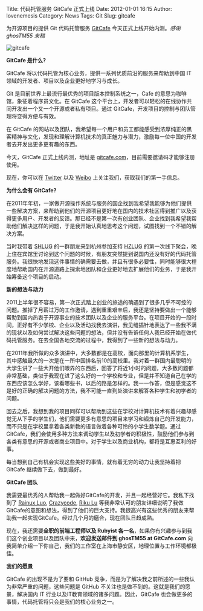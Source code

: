 Title: 代码托管服务 GitCafe 正式上线
Date: 2012-01-01 16:15
Author: lovenemesis
Category: News
Tags: Git
Slug: gitcafe

为开源项目的提供 Git 代码托管服务 [GitCafe](http://gitcafe.com)
今天正式上线开始内测。*感谢 ghosTM55 来稿*

![gitcafe](http://ghostunix.org/blog/wp-content/uploads/2011/12/Screenshot.png)

**GitCafe 是什么?**

GitCafe 将以代码托管为核心业务，提供一系列优质前沿的服务来帮助到中国 IT
领域的开发者、项目以及企业更好地学习与成长。

Git 是目前世界上最流行最优秀的项目版本控制系统之一，Cafe
的意思为咖啡馆，象征着程序员文化。在 GitCafe
这个平台上，开发者可以轻松的在线协作共同开发出一个又一个开源或者私有项目。通过
GitCafe，开发项目的控制与团队管理将变得方便与有效。

在 GitCafe
的网站以及团队，我希望每一个用户和员工都能感受到浓厚纯正的黑客精神与文化，发现和理解计算机技术的真正魅力与潜力，激励每一位中国的开发者去开发出更多更有趣的东西。

今天，GitCafe 正式上线内测，地址是
[gitcafe.com](http://gitcafe.com)，目前需要邀请码才能够注册使用。

现在，你可以在 [Twitter](http://twitter.com/gitcafe) 以及
[Weibo](http://weibo.com/gitcafe) 上关注我们，获取我们的第一手信息。

**为什么会有 GitCafe?**

在2011年年初，一家做开源操作系统与服务的国企找到我希望我能够为他们提供一些解决方案，来帮助到他们的开源项目更好地在国内的技术社区得到推广以及获得更多用户、开发者的反馈。那已经不是第一次有创业团队、企业找到我希望我帮助他们解决这样的问题，于是我开始认真地思考这个问题，试图找到一个不错的解决方案。

当时我带着 [SHLUG](http://groups.google.com/group/shlug)
的一群朋友来到杭州参加支持 [HZLUG](http://groups.google.com/group/hzlug)
的第一次线下聚会，晚上住在宾馆里讨论到这个问题的时候，有朋友突然提到说国内还没有好的代码托管服务。我很快地发现这件事情的确需要去做，并且有很多必要性，同时能够很大程度地帮助国内在开源道路上探索地团队和企业更好地去扩展他们的业务，于是我开始筹备这个项目的启动。

**新的想法与动力**

2011上半年很不容易，第一次正式踏上创业的旅途的确遇到了很多几乎不可控的问题。推掉了月薪过万的工作邀请，遇到重重艰辛后，我还是坚持要做出一个能够帮助到国内热衷于开源事业的技术团队以及企业的服务平台。在项目开始的一段时间，正好有不少学校、企业以及活动找我去演讲，我见缝插针地表达了一些我不满的现状以及如何尝试解决这些问题的想法，但并没有告诉任何人我已经开始在做代码托管服务。在去全国各地交流的过程中，我得到了一些新的想法与动力。

在2011年我所做的众多演讲中，大多数都是在高校，面向那里的计算机系学生，其中感触最大的一次是在一所中国排名前10的高校里。我对着一群国内最聪明的大学生讲了一些大开他们眼界的东西后，回答了将近1小时的问题，大多数问题都非常基础，类似于我现在进了这么好的一个学校和专业，但是并不知道自己在学的东西应该怎么学好，该看哪些书，以后的路是怎样的。我一一作答，但是感觉这不是好的正确的解决问题的方法，我不可能一直到处演讲来解答各种学生和初学者的问题。

回去之后，我想到我的项目同样可以帮助到这些在学校对计算机技术有着兴趣却感觉无从下手的学生们，他们需要更多有意思的项目来学习和锻炼自己的开发能力，而不只是在学校里拿着各类新教的语言做着各种可怜的小学生数学题。通过
GitCafe，我们会使用多种方法来调动学生以及初学者的积极性，鼓励他们参与到各类有意思的开源或者商业项目中。对于学生以及商业机构，都将是互惠互利的好事。

每当想到自己有机会实现这些美好的事情，就有着无穷的动力让我坚持着把
GitCafe 继续做下去，做到最好。

**GitCafe 团队**

我需要最优秀的人帮助我一起做好GitCafe的开发，并且一起经营好它。我私下找到了
[Rainux Luo](http://twitter.com/rainux),
[Crazycode](https://twitter.com/crazycode), [Riku
Lu](http://twitter.com/riku)
等我非常认可的朋友详细说明了我做GitCafe的意图和想法，得到了他们的巨大支持。我很高兴有这些优秀的朋友来帮助我一起实现GitCafe。经过几个月的磨合，现在团队日趋成熟。

现在，我还需要**全职的前端工程师以及 Rubyist
各一名**，如果你有兴趣参与到我们这个创业项目以及团队中来，**欢迎发送邮件到
ghosTM55 at GitCafe.com**
向我简单介绍一下你自己，我们的工作室在上海市静安区，地理位置与工作环境都极佳。

**我们的愿景**

GitCafe 的出现不是为了要和 GitHub
竞争，而是为了解决我之前所述的一些我认为非常严重的问题，这些问题是
GitHub 不关注也是做不到的。这就是我们的愿景，解决国内 IT
行业以及IT教育领域的诸多问题。因此，GitCafe
也会做更多的事情，代码托管将只会是我们的核心业务之一。
